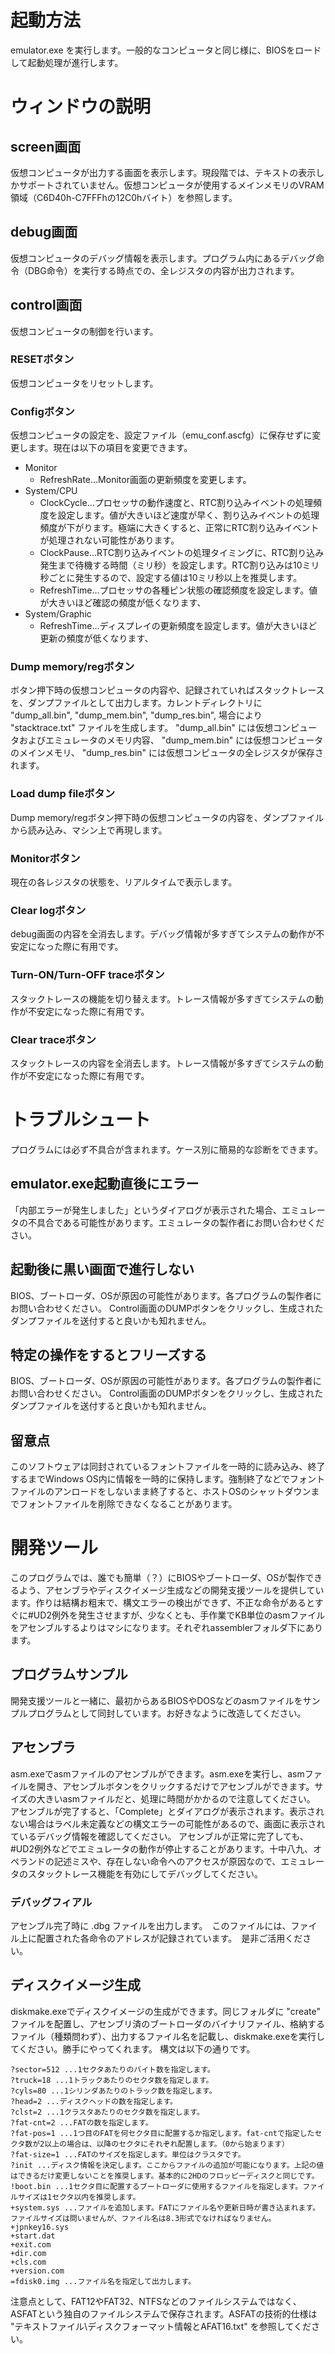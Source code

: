 # 起動方法
emulator.exe を実行します。一般的なコンピュータと同じ様に、BIOSをロードして起動処理が進行します。

# ウィンドウの説明
## screen画面
仮想コンピュータが出力する画面を表示します。現段階では、テキストの表示しかサポートされていません。仮想コンピュータが使用するメインメモリのVRAM領域（C6D40h-C7FFFhの12C0hバイト）を参照します。

## debug画面
仮想コンピュータのデバッグ情報を表示します。プログラム内にあるデバッグ命令（DBG命令）を実行する時点での、全レジスタの内容が出力されます。

## control画面
仮想コンピュータの制御を行います。

### RESETボタン
仮想コンピュータをリセットします。

### Configボタン
仮想コンピュータの設定を、設定ファイル（emu_conf.ascfg）に保存せずに変更します。現在は以下の項目を変更できます。
+ Monitor
    + RefreshRate...Monitor画面の更新頻度を変更します。
+ System/CPU
    + ClockCycle...プロセッサの動作速度と、RTC割り込みイベントの処理頻度を設定します。値が大きいほど速度が早く、割り込みイベントの処理頻度が下がります。極端に大きくすると、正常にRTC割り込みイベントが処理されない可能性があります。
    + ClockPause...RTC割り込みイベントの処理タイミングに、RTC割り込み発生まで待機する時間（ミリ秒）を設定します。RTC割り込みは10ミリ秒ごとに発生するので、設定する値は10ミリ秒以上を推奨します。
    + RefreshTime...プロセッサの各種ピン状態の確認頻度を設定します。値が大きいほど確認の頻度が低くなります、
+ System/Graphic
    + RefreshTime...ディスプレイの更新頻度を設定します。値が大きいほど更新の頻度が低くなります、

### Dump memory/regボタン
ボタン押下時の仮想コンピュータの内容や、記録されていればスタックトレースを、ダンプファイルとして出力します。カレントディレクトリに "dump_all.bin", "dump_mem.bin", "dump_res.bin", 場合により "stacktrace.txt" ファイルを生成します。 "dump_all.bin" には仮想コンピュータおよびエミュレータのメモリ内容、 "dump_mem.bin" には仮想コンピュータのメインメモリ、 "dump_res.bin" には仮想コンピュータの全レジスタが保存されます。

### Load dump fileボタン
Dump memory/regボタン押下時の仮想コンピュータの内容を、ダンプファイルから読み込み、マシン上で再現します。

### Monitorボタン
現在の各レジスタの状態を、リアルタイムで表示します。

### Clear logボタン
debug画面の内容を全消去します。デバッグ情報が多すぎてシステムの動作が不安定になった際に有用です。

### Turn-ON/Turn-OFF traceボタン
スタックトレースの機能を切り替えます。トレース情報が多すぎてシステムの動作が不安定になった際に有用です。

### Clear traceボタン
スタックトレースの内容を全消去します。トレース情報が多すぎてシステムの動作が不安定になった際に有用です。

# トラブルシュート
プログラムには必ず不具合が含まれます。ケース別に簡易的な診断をできます。

## emulator.exe起動直後にエラー
「内部エラーが発生しました」というダイアログが表示された場合、エミュレータの不具合である可能性があります。エミュレータの製作者にお問い合わせください。

## 起動後に黒い画面で進行しない
BIOS、ブートローダ、OSが原因の可能性があります。各プログラムの製作者にお問い合わせください。
Control画面のDUMPボタンをクリックし、生成されたダンプファイルを送付すると良いかも知れません。

## 特定の操作をするとフリーズする
BIOS、ブートローダ、OSが原因の可能性があります。各プログラムの製作者にお問い合わせください。
Control画面のDUMPボタンをクリックし、生成されたダンプファイルを送付すると良いかも知れません。

## 留意点
このソフトウェアは同封されているフォントファイルを一時的に読み込み、終了するまでWindows OS内に情報を一時的に保持します。強制終了などでフォントファイルのアンロードをしないまま終了すると、ホストOSのシャットダウンまでフォントファイルを削除できなくなることがあります。

# 開発ツール
このプログラムでは、誰でも簡単（？）にBIOSやブートローダ、OSが製作できるよう、アセンブラやディスクイメージ生成などの開発支援ツールを提供しています。作りは結構お粗末で、構文エラーの検出ができず、不正な命令があるとすぐに#UD2例外を発生させますが、少なくとも、手作業でKB単位のasmファイルをアセンブルするよりはマシになります。それぞれassemblerフォルダ下にあります。

## プログラムサンプル
開発支援ツールと一緒に、最初からあるBIOSやDOSなどのasmファイルをサンプルプログラムとして同封しています。お好きなように改造してください。

## アセンブラ
asm.exeでasmファイルのアセンブルができます。asm.exeを実行し、asmファイルを開き、アセンブルボタンをクリックするだけでアセンブルができます。サイズの大きいasmファイルだと、処理に時間がかかるので注意してください。
アセンブルが完了すると、「Complete」とダイアログが表示されます。表示されない場合はラベル未定義などの構文エラーの可能性があるので、画面に表示されているデバッグ情報を確認してください。
アセンブルが正常に完了しても、#UD2例外などでエミュレータの動作が停止することがあります。十中八九、オペランドの記述ミスや、存在しない命令へのアクセスが原因なので、エミュレータのスタックトレース機能を有効にしてデバッグしてください。

### デバッグフィアル
アセンブル完了時に .dbg ファイルを出力します。　このファイルには、ファイル上に配置された各命令のアドレスが記録されています。　是非ご活用ください。

## ディスクイメージ生成
diskmake.exeでディスクイメージの生成ができます。同じフォルダに "create" ファイルを配置し、アセンブリ済のブートローダのバイナリファイル、格納するファイル（種類問わず）、出力するファイル名を記載し、diskmake.exeを実行してください。勝手にやってくれます。
構文は以下の通りです。

    ?sector=512 ...1セクタあたりのバイト数を指定します。
    ?truck=18 ...1トラックあたりのセクタ数を指定します。
    ?cyls=80 ...1シリンダあたりのトラック数を指定します。
    ?head=2 ...ディスクヘッドの数を指定します。
    ?clst=2 ...1クラスタあたりのセクタ数を指定します。
    ?fat-cnt=2 ...FATの数を指定します。
    ?fat-pos=1 ...1つ目のFATを何セクタ目に配置するか指定します。fat-cntで指定したセクタ数が2以上の場合は、以降のセクタにそれぞれ配置します。（0から始まります）
    ?fat-size=1 ...FATのサイズを指定します。単位はクラスタです。
    ?init ...ディスク情報を決定します。ここからファイルの追加が可能になります。上記の値はできるだけ変更しないことを推奨します。基本的に2HDのフロッピーディスクと同じです。
    !boot.bin ...1セクタ目に配置するブートローダに使用するファイルを指定します。ファイルサイズは1セクタ以内を推奨します。
    +system.sys ...ファイルを追加します。FATにファイル名や更新日時が書き込まれます。ファイルサイズは問いませんが、ファイル名は8.3形式でなければなりません。
    +jpnkey16.sys
    +start.dat
    +exit.com
    +dir.com
    +cls.com
    +version.com
    =fdisk0.img ...ファイル名を指定して出力します。

注意点として、FAT12やFAT32、NTFSなどのファイルシステムではなく、ASFATという独自のファイルシステムで保存されます。ASFATの技術的仕様は "テキストファイル\ディスクフォーマット情報とAFAT16.txt" を参照してください。
